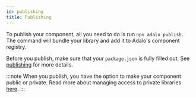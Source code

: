 ```yaml
---
id: publishing
title: Publishing
---
```


To publish your component, all you need to do is run `npx adalo publish`. The command will bundle your library and add it to Adalo's component registry.

Before you publish, make sure that your `package.json` is fully filled out. See [publishing](/docs/workflow/publishing) for more details.

:::note
When you publish, you have the option to make your component public or private. Read more about managing access to private libraries [here](/docs/workflow/managing-private-libraries).
:::
